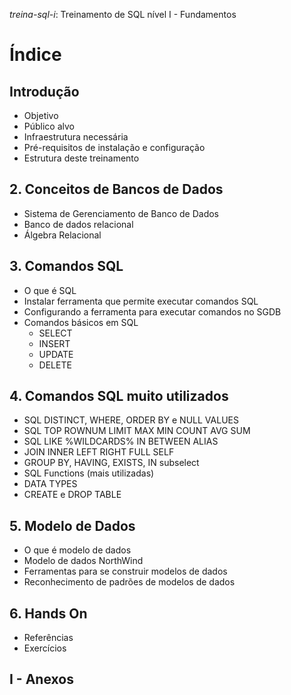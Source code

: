 *treina-sql-i*: Treinamento de SQL nível I - Fundamentos

# Índice

## Introdução
* Objetivo
* Público alvo
* Infraestrutura necessária
* Pré-requisitos de instalação e configuração
* Estrutura deste treinamento

## 2. Conceitos de Bancos de Dados
* Sistema de Gerenciamento de Banco de Dados
* Banco de dados relacional
* Álgebra Relacional

## 3. Comandos SQL
* O que é SQL
* Instalar ferramenta que permite executar comandos SQL
* Configurando a ferramenta para executar comandos no SGDB
* Comandos básicos em SQL
  * SELECT
  * INSERT
  * UPDATE
  * DELETE

## 4. Comandos SQL muito utilizados
* SQL DISTINCT, WHERE, ORDER BY e NULL VALUES
* SQL TOP ROWNUM LIMIT MAX MIN COUNT AVG SUM
* SQL LIKE %WILDCARDS% IN BETWEEN ALIAS
* JOIN INNER LEFT RIGHT FULL SELF
* GROUP BY, HAVING, EXISTS, IN subselect
* SQL Functions (mais utilizadas)
* DATA TYPES
* CREATE e DROP TABLE

## 5. Modelo de Dados
* O que é modelo de dados
* Modelo de dados NorthWind
* Ferramentas para se construir modelos de dados
* Reconhecimento de padrões de modelos de dados

## 6. Hands On
* Referências
* Exercícios

## I - Anexos
